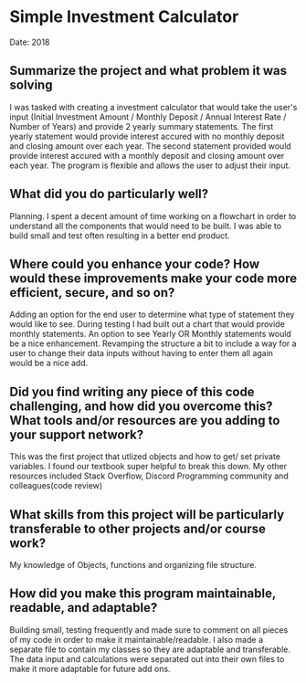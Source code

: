 <h1>Simple Investment Calculator</h1>
Date: 2018

<h2>Summarize the project and what problem it was solving</h2>
<p> I was tasked with creating a investment calculator that would take the user's input (Initial Investment Amount / Monthly Deposit / Annual Interest Rate / Number of Years) and provide 2 yearly summary statements. The first yearly statement would provide interest accured with no monthly deposit and closing amount over each year. The second statement provided would provide interest accured with a monthly deposit and closing amount over each year. The program is flexible and allows the user to adjust their input.</p>

<h2> What did you do particularly well?</h2>
<p>Planning. I spent a decent amount of time working on a flowchart in order to understand all the components that would need to be built. I was able to build small and test often resulting in a better end product.</p>

<h2>Where could you enhance your code? How would these improvements make your code more efficient, secure, and so on?</h2>
<p> Adding an option for the end user to determine what type of statement they would like to see. During testing I had built out a chart that would provide monthly statements. An option to see Yearly OR Monthly statements would be a nice enhancement. Revamping the structure a bit to include a way for a user to change their data inputs without having to enter them all again would be a nice add.</p>

<h2>Did you find writing any piece of this code challenging, and how did you overcome this? What tools and/or resources are you adding to your support network?</h2>
<p>This was the first project that utlized objects and how to get/ set private variables. I found our textbook super helpful to break this down. My other resources included Stack Overflow, Discord Programming community and colleagues(code review) </p>

<h2>What skills from this project will be particularly transferable to other projects and/or course work?</h2>
<p>My knowledge of Objects, functions and organizing file structure.</p>

<h2>How did you make this program maintainable, readable, and adaptable?</h2>
<p>Building small, testing frequently and made sure to comment on all pieces of my code in order to make it maintainable/readable. I also made a separate file to contain my classes so they are adaptable and transferable. The data input and calculations were separated out into their own files to make it more adaptable for future add ons.</p>







